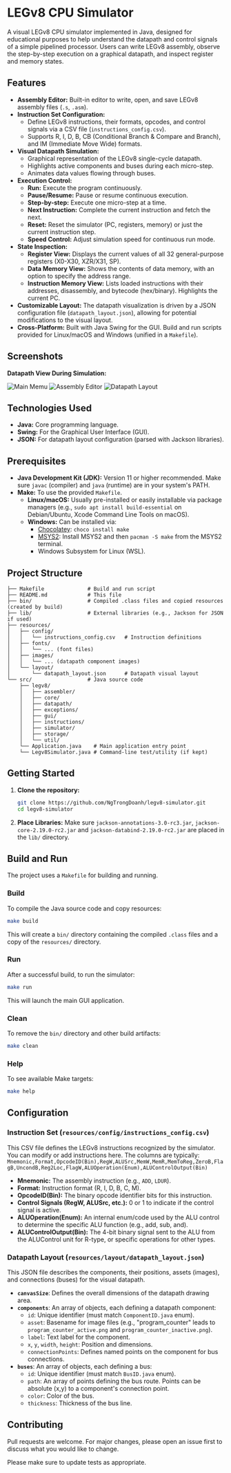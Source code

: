 
# LEGv8 CPU Simulator

A visual LEGv8 CPU simulator implemented in Java, designed for educational purposes to help understand the datapath and control signals of a simple pipelined processor. Users can write LEGv8 assembly, observe the step-by-step execution on a graphical datapath, and inspect register and memory states.

## Features

*   **Assembly Editor:** Built-in editor to write, open, and save LEGv8 assembly files (`.s`, `.asm`).
*   **Instruction Set Configuration:**
    *   Define LEGv8 instructions, their formats, opcodes, and control signals via a CSV file (`instructions_config.csv`).
    *   Supports R, I, D, B, CB (Conditional Branch & Compare and Branch), and IM (Immediate Move Wide) formats.
*   **Visual Datapath Simulation:**
    *   Graphical representation of the LEGv8 single-cycle datapath.
    *   Highlights active components and buses during each micro-step.
    *   Animates data values flowing through buses.
*   **Execution Control:**
    *   **Run:** Execute the program continuously.
    *   **Pause/Resume:** Pause or resume continuous execution.
    *   **Step-by-step:** Execute one micro-step at a time.
    *   **Next Instruction:** Complete the current instruction and fetch the next.
    *   **Reset:** Reset the simulator (PC, registers, memory) or just the current instruction step.
    *   **Speed Control:** Adjust simulation speed for continuous run mode.
*   **State Inspection:**
    *   **Register View:** Displays the current values of all 32 general-purpose registers (X0-X30, XZR/X31, SP).
    *   **Data Memory View:** Shows the contents of data memory, with an option to specify the address range.
    *   **Instruction Memory View:** Lists loaded instructions with their addresses, disassembly, and bytecode (hex/binary). Highlights the current PC.
*   **Customizable Layout:** The datapath visualization is driven by a JSON configuration file (`datapath_layout.json`), allowing for potential modifications to the visual layout.
*   **Cross-Platform:** Built with Java Swing for the GUI. Build and run scripts provided for Linux/macOS and Windows (unified in a `Makefile`).

## Screenshots
**Datapath View During Simulation:**

![Main Memu](resources/Demo/MainMenu.png)
![Assembly Editor](resources/Demo/AsmEditor.png)
![Datapath Layout](resources/Demo/SimulationView.png)


## Technologies Used
*   **Java:** Core programming language.
*   **Swing:** For the Graphical User Interface (GUI).
*   **JSON:** For datapath layout configuration (parsed with Jackson libraries).

## Prerequisites
*   **Java Development Kit (JDK):** Version 11 or higher recommended. Make sure `javac` (compiler) and `java` (runtime) are in your system's PATH.
*   **Make:** To use the provided `Makefile`.
    *   **Linux/macOS:** Usually pre-installed or easily installable via package managers (e.g., `sudo apt install build-essential` on Debian/Ubuntu, Xcode Command Line Tools on macOS).
    *   **Windows:** Can be installed via:
        *   [Chocolatey](https://chocolatey.org/): `choco install make`
        *   [MSYS2](https://www.msys2.org/): Install MSYS2 and then `pacman -S make` from the MSYS2 terminal.
        *   Windows Subsystem for Linux (WSL).

## Project Structure
```
├── Makefile              # Build and run script
├── README.md             # This file
├── bin/                  # Compiled .class files and copied resources (created by build)
├── lib/                  # External libraries (e.g., Jackson for JSON if used)
├── resources/
│   ├── config/
│   │   └── instructions_config.csv   # Instruction definitions
│   ├── fonts/
│   │   └── ... (font files)
│   ├── images/
│   │   └── ... (datapath component images)
│   └── layout/
│       └── datapath_layout.json      # Datapath visual layout
└── src/                  # Java source code
    ├── legv8/
    │   ├── assembler/
    │   ├── core/
    │   ├── datapath/
    │   ├── exceptions/
    │   ├── gui/
    │   ├── instructions/
    │   ├── simulator/
    │   ├── storage/
    │   └── util/
    └── Application.java    # Main application entry point
    └── Legv8Simulator.java # Command-line test/utility (if kept)
```
## Getting Started

1.  **Clone the repository:**
    ```bash
    git clone https://github.com/NgTrongDoanh/legv8-simulator.git
    cd legv8-simulator
    ```

2.  **Place Libraries:**
    Make sure `jackson-annotations-3.0-rc3.jar`, `jackson-core-2.19.0-rc2.jar` and `jackson-databind-2.19.0-rc2.jar` are placed in the `lib/` directory.

## Build and Run

The project uses a `Makefile` for building and running.

### Build
To compile the Java source code and copy resources:
```bash
make build
```
This will create a `bin/` directory containing the compiled `.class` files and a copy of the `resources/` directory.

### Run
After a successful build, to run the simulator:
```bash
make run
```
This will launch the main GUI application.

### Clean
To remove the `bin/` directory and other build artifacts:
```bash
make clean
```

### Help
To see available Make targets:
```bash
make help
```

## Configuration

### Instruction Set (`resources/config/instructions_config.csv`)
This CSV file defines the LEGv8 instructions recognized by the simulator. You can modify or add instructions here. The columns are typically:
`Mnemonic,Format,OpcodeID(Bin),RegW,ALUSrc,MemW,MemR,MemToReg,ZeroB,FlagB,UncondB,Reg2Loc,FlagW,ALUOperation(Enum),ALUControlOutput(Bin)`

*   **Mnemonic:** The assembly instruction (e.g., `ADD`, `LDUR`).
*   **Format:** Instruction format (R, I, D, B, C, M).
*   **OpcodeID(Bin):** The binary opcode identifier bits for this instruction.
*   **Control Signals (RegW, ALUSrc, etc.):** 0 or 1 to indicate if the control signal is active.
*   **ALUOperation(Enum):** An internal enum/code used by the ALU control to determine the specific ALU function (e.g., add, sub, and).
*   **ALUControlOutput(Bin):** The 4-bit binary signal sent to the ALU from the ALUControl unit for R-type, or specific operations for other types.

### Datapath Layout (`resources/layout/datapath_layout.json`)
This JSON file describes the components, their positions, assets (images), and connections (buses) for the visual datapath.
*   **`canvasSize`**: Defines the overall dimensions of the datapath drawing area.
*   **`components`**: An array of objects, each defining a datapath component:
    *   `id`: Unique identifier (must match `ComponentID.java` enum).
    *   `asset`: Basename for image files (e.g., "program_counter" leads to `program_counter_active.png` and `program_counter_inactive.png`).
    *   `label`: Text label for the component.
    *   `x`, `y`, `width`, `height`: Position and dimensions.
    *   `connectionPoints`: Defines named points on the component for bus connections.
*   **`buses`**: An array of objects, each defining a bus:
    *   `id`: Unique identifier (must match `BusID.java` enum).
    *   `path`: An array of points defining the bus route. Points can be absolute (x,y) to a component's connection point.
    *   `color`: Color of the bus.
    *   `thickness`: Thickness of the bus line.

## Contributing
Pull requests are welcome. For major changes, please open an issue first to discuss what you would like to change.

Please make sure to update tests as appropriate.